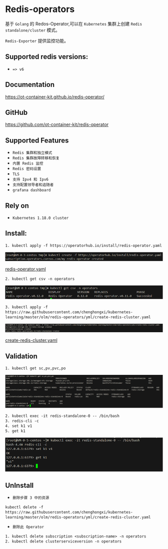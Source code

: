 # Redis-operators
基于 `Golang` 的 Redos-Operator,可以在 `Kubernetes` 集群上创建 `Redis standalone/cluster` 模式。

`Redis-Exporter` 提供监控功能。

## Supported redis versions:
- `=> v6`

## Documentation
https://ot-container-kit.github.io/redis-operator/

## GitHub
https://github.com/ot-container-kit/redis-operator

## Supported Features
- `Redis 集群和独立模式`
- `Redis 集群故障转移和恢复`
- `内置 Redis 监控`
- `Redis 密码设置`
- `TLS`
- `支持 Ipv4 和 Ipv6`
- `支持配置领导者和追随者`
- `grafana dashboard`

## Rely on
- `Kubernetes 1.18.0 cluster`

## Install:


```shell
1. kubectl apply -f https://operatorhub.io/install/redis-operator.yaml
```
![img](picture/redis-operators.png)


[redis-operator.yaml](https://operatorhub.io/install/redis-operator.yaml)

```shell
2. kubectl get csv -n operators
```
![img](picture/csv.png)

```shell
3. kubectl apply -f https://raw.githubusercontent.com/chenghongxi/kubernetes-learning/master/olm/redis-operators/yml/create-redis-cluster.yaml
```
![img](picture/create-redis-cluster.png)


[create-redis-cluster.yaml](https://raw.githubusercontent.com/chenghongxi/kubernetes-learning/master/olm/redis-operators/yml/create-redis-cluster.yaml)


## Validation
```shell
1. kubectl get sc,pv,pvc,po
```
![img](picture/get-redis-cluster.png)
```text
2. kubectl exec -it redis-standalone-0 -- /bin/bash
3. redis-cli -c
4. set k1 v1
5. get k1
```
![img](picture/exec-redis.png)

## UnInstall
- `删除步骤 3 中的资源`
```shell
kubectl delete -f https://raw.githubusercontent.com/chenghongxi/kubernetes-learning/master/olm/redis-operators/yml/create-redis-cluster.yaml
```
- `删除此 Operator`
```shell
1. kubectl delete subscription <subscription-name> -n operators
2. kubectl delete clusterserviceversion -n operators
```



